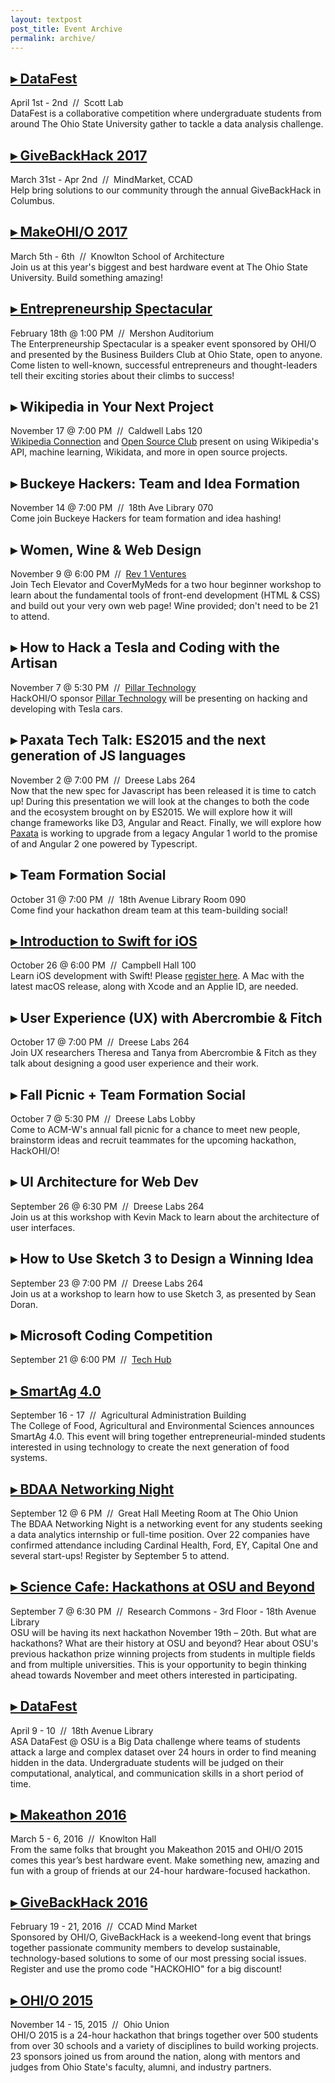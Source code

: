 ```yaml
---
layout: textpost
post_title: Event Archive
permalink: archive/
---
```


## [&#9656;  DataFest](https://data-analytics.osu.edu/datafest)
<span class="bg">April 1st - 2nd&nbsp;&nbsp;//&nbsp;&nbsp;Scott Lab</span>  
DataFest is a collaborative competition where undergraduate students from around The Ohio State University gather to tackle a data analysis challenge.

## [&#9656;  GiveBackHack 2017](http://givebackhack.com/event/columbus/)
<span class="bg">March 31st - Apr 2nd&nbsp;&nbsp;//&nbsp;&nbsp;MindMarket, CCAD</span>  
Help bring solutions to our community through the annual GiveBackHack in Columbus.

## [&#9656;  MakeOHI/O 2017](http://make-oh.io/)
<span class="bg">March 5th - 6th&nbsp;&nbsp;//&nbsp;&nbsp;Knowlton School of Architecture</span>  
Join us at this year's biggest and best hardware event at The Ohio State University. Build something amazing!

## [&#9656;  Entrepreneurship Spectacular](https://nvite.com/ES2017/a912)
<span class="bg">February 18th @ 1:00 PM&nbsp;&nbsp;//&nbsp;&nbsp;Mershon Auditorium</span>  
The Enterpreneurship Spectacular is a speaker event sponsored by OHI/O and presented by the Business Builders Club at Ohio State, open to anyone. Come listen to well-known, successful entrepreneurs and thought-leaders tell their exciting stories about their climbs to success!


## &#9656;  Wikipedia in Your Next Project
<span class="bg">November 17 @ 7:00 PM&nbsp;&nbsp;//&nbsp;&nbsp;Caldwell Labs 120</span>  
[Wikipedia Connection](https://en.wikipedia.org/wiki/Wikipedia:Wikipedia_Connection) and [Open Source Club](https://opensource.cse.ohio-state.edu/) present on using Wikipedia's API, machine learning, Wikidata, and more in open source projects.

## &#9656;  Buckeye Hackers: Team and Idea Formation
<span class="bg">November 14 @ 7:00 PM&nbsp;&nbsp;//&nbsp;&nbsp;18th Ave Library 070</span>  
Come join Buckeye Hackers for team formation and idea hashing!

## &#9656;  Women, Wine & Web Design
<span class="bg">November 9 @ 6:00 PM&nbsp;&nbsp;//&nbsp;&nbsp;[Rev 1 Ventures](https://www.google.com/maps/place/Rev1+Ventures/@39.9973393,-83.0445598,17z/data=!3m1!4b1!4m5!3m4!1s0x88388e5dfcb48eef:0x56c3965bf2e942b8!8m2!3d39.9973393!4d-83.0423711)</span>  
Join Tech Elevator and CoverMyMeds for a two hour beginner workshop to learn about the fundamental tools of front-end development (HTML & CSS) and build out your very own web page! Wine provided; don't need to be 21 to attend.

## &#9656;  How to Hack a Tesla and Coding with the Artisan
<span class="bg">November 7 @ 5:30 PM&nbsp;&nbsp;//&nbsp;&nbsp;[Pillar Technology](https://www.google.com/maps/dir/''/pillar+technology+columbus/@39.974839,-83.0677131,12z/data=!3m1!4b1!4m8!4m7!1m0!1m5!1m1!1s0x88234f6a744fc7b9:0xd0c230a717d372f2!2m2!1d-82.9976732!2d39.9748601)</span>  
HackOHI/O sponsor <a href="http://pillartechnology.com/">Pillar Technology</a> will be presenting on hacking and developing with Tesla cars.

## &#9656;  Paxata Tech Talk: ES2015 and the next generation of JS languages
<span class="bg">November 2 @ 7:00 PM&nbsp;&nbsp;//&nbsp;&nbsp;Dreese Labs 264</span>  
Now that the new spec for Javascript has been released it is time to catch up! During this presentation we will look at the changes to both the code and the ecosystem brought on by ES2015. We will explore how it will change frameworks like D3, Angular and React. Finally, we will explore how [Paxata](http://www.paxata.com/)  is working to upgrade from a legacy Angular 1 world to the promise of and Angular 2 one powered by Typescript.

## &#9656;  Team Formation Social
<span class="bg">October 31  @ 7:00 PM&nbsp;&nbsp;//&nbsp;&nbsp;18th Avenue Library Room 090 </span>  
Come find your hackathon dream team at this team-building social!

## [&#9656;  Introduction to Swift for iOS](https://techhub.osu.edu/news/2016/10/06/coding-workshop-introduction-swift-ios)
<span class="bg">October 26 @ 6:00 PM&nbsp;&nbsp;//&nbsp;&nbsp;Campbell Hall 100</span>  
Learn iOS development with Swift! Please [register here](https://osu.az1.qualtrics.com/jfe/form/SV_3s1febZu43NEgw5).
A Mac with the latest macOS release, along with Xcode and an Applie ID, are needed.

## &#9656;  User Experience (UX) with Abercrombie & Fitch
<span class="bg">October 17 @ 7:00 PM&nbsp;&nbsp;//&nbsp;&nbsp;Dreese Labs 264</span>  
Join UX researchers Theresa and Tanya from Abercrombie & Fitch as they talk about designing a good user experience and their work.

## &#9656;  Fall Picnic + Team Formation Social
<span class="bg">October 7 @ 5:30 PM&nbsp;&nbsp;//&nbsp;&nbsp;Dreese Labs Lobby</span>  
Come to ACM-W's annual fall picnic for a chance to meet new people, brainstorm ideas and recruit teammates for the upcoming hackathon, HackOHI/O!

## &#9656;  UI Architecture for Web Dev
<span class="bg">September 26 @ 6:30 PM&nbsp;&nbsp;//&nbsp;&nbsp;Dreese Labs 264</span>  
Join us at this workshop with Kevin Mack to learn about the architecture of user interfaces.

## &#9656;  How to Use Sketch 3 to Design a Winning Idea
<span class="bg">September 23 @ 7:00 PM&nbsp;&nbsp;//&nbsp;&nbsp;Dreese Labs 264&nbsp;&nbsp;</span>  
Join us at a workshop to learn how to use Sketch 3, as presented by Sean Doran.

## &#9656;  Microsoft Coding Competition
<span class="bg">September 21 @ 6:00 PM&nbsp;&nbsp;//&nbsp;&nbsp;[Tech Hub](https://techhub.osu.edu/location-hours)</span>

## [&#9656;  SmartAg 4.0](http://fabe.osu.edu/news/register-now-smartag-40-september-16-17)
<span class="bg">September 16 - 17&nbsp;&nbsp;//&nbsp;&nbsp;Agricultural Administration Building</span>  
The College of Food, Agricultural and Environmental Sciences announces SmartAg 4.0. This event will bring together entrepreneurial-minded students interested in using technology to create the next generation of food systems.

## [&#9656;  BDAA Networking Night](http://www.bdaaatohiostate.org/php/CareerFair.php)
<span class="bg">September 12 @ 6 PM&nbsp;&nbsp;//&nbsp;&nbsp;Great Hall Meeting Room at The Ohio Union</span>  
The BDAA Networking Night is a networking event for any students seeking a data analytics internship or full-time position. Over 22 companies have confirmed attendance including Cardinal Health, Ford, EY, Capital One and several start-ups! Register by September 5 to attend.

## [&#9656;  Science Cafe: Hackathons at OSU and Beyond](https://library.osu.edu/news/science-cafe/)
<span class="bg">September 7 @ 6:30 PM&nbsp;&nbsp;//&nbsp;&nbsp;Research Commons - 3rd Floor - 18th Avenue Library</span>  
OSU will be having its next hackathon November 19th – 20th. But what are hackathons?  What are their history at OSU and beyond?  Hear about OSU's previous hackathon prize winning projects from students in multiple fields and from multiple universities. This is your opportunity to begin thinking ahead towards November and meet others interested in participating.

## [&#9656;  DataFest](https://data-analytics.osu.edu/datafest)
<span class="bg">April 9 - 10&nbsp;&nbsp;//&nbsp;&nbsp;18th Avenue Library</span>  
ASA DataFest @ OSU is a Big Data challenge where teams of students attack a large and complex dataset over 24 hours in order to find meaning hidden in the data. Undergraduate students will be judged on their computational, analytical, and communication skills in a short period of time.

## [&#9656; Makeathon 2016](http://make-oh.io/)
<span class="bg">March 5 - 6, 2016&nbsp;&nbsp;//&nbsp;&nbsp;Knowlton Hall</span>  
From the same folks that brought you Makeathon 2015 and OHI/O 2015 comes this year’s best hardware event. Make something new, amazing and fun with a group of friends at our 24-hour hardware-focused hackathon.

## [&#9656;  GiveBackHack 2016](http://givebackhack.com/)
<span class="bg">February 19 - 21, 2016&nbsp;&nbsp;//&nbsp;&nbsp;CCAD Mind Market</span>  
Sponsored by OHI/O, GiveBackHack is a weekend-long event that brings together passionate community members to develop sustainable, technology-based solutions to some of our most pressing social issues. Register and use the promo code "HACKOHIO" for a big discount!

## [&#9656;  OHI/O 2015](../2015)
<span class="bg">November 14 - 15, 2015&nbsp;&nbsp;//&nbsp;&nbsp;Ohio Union</span>  
OHI/O 2015 is a 24-hour hackathon that brings together over 500 students from over 30 schools and a variety of disciplines to build working projects. 23 sponsors joined us from around the nation, along with mentors and judges from Ohio State's faculty, alumni, and industry partners.
